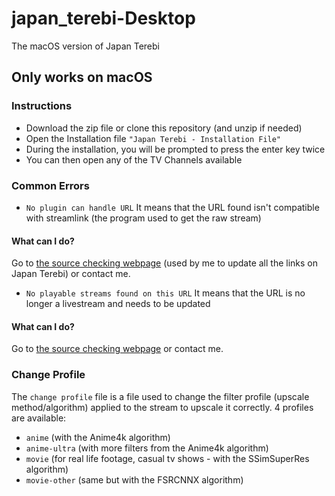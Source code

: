 # japan_terebi-Desktop
 The macOS version of Japan Terebi

## Only works on macOS

### Instructions
- Download the zip file or clone this repository (and unzip if needed)
- Open the Installation file ` "Japan Terebi - Installation File" `
- During the installation, you will be prompted to press the enter key twice
- You can then open any of the TV Channels available

### Common Errors
- `No plugin can handle URL`
It means that the URL found isn't compatible with streamlink (the program used to get the raw stream)
#### What can I do?
Go to [the source checking webpage](https://dev-japanterebi.netlify.com/devtools/sources-check) (used by me to update all the links on Japan Terebi) or contact me.

- `No playable streams found on this URL`
It means that the URL is no longer a livestream and needs to be updated
#### What can I do?
Go to [the source checking webpage](https://dev-japanterebi.netlify.com/devtools/sources-check) or contact me.

### Change Profile
The `change profile` file is a file used to change the filter profile (upscale method/algorithm) applied to the stream to upscale it correctly.
4 profiles are available:
- `anime` (with the Anime4k algorithm)
- `anime-ultra` (with more filters from the Anime4k algorithm)
- `movie` (for real life footage, casual tv shows - with the SSimSuperRes algorithm)
- `movie-other` (same but with the FSRCNNX algorithm)
